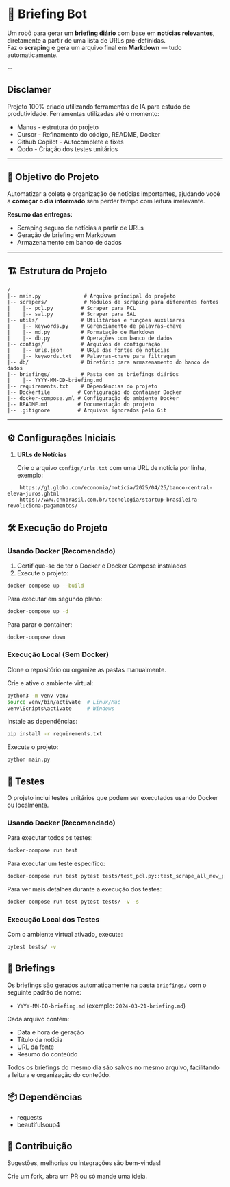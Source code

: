 # 🚀 Briefing Bot

Um robô para gerar um **briefing diário** com base em **notícias relevantes**, diretamente a partir de uma lista de URLs pré-definidas.  
Faz o **scraping** e gera um arquivo final em **Markdown** — tudo automaticamente.

-- 

## Disclamer
Projeto 100% criado utilizando ferramentas de IA para estudo de produtividade. Ferramentas utilizadas até o momento:
- Manus - estrutura do projeto
- Cursor - Refinamento do código, README, Docker
- Github Copilot - Autocomplete e fixes
- Qodo - Criação dos testes unitários

---

## 🎯 Objetivo do Projeto

Automatizar a coleta e organização de notícias importantes, ajudando você a **começar o dia informado** sem perder tempo com leitura irrelevante.

**Resumo das entregas:**
- Scraping seguro de notícias a partir de URLs
- Geração de briefing em Markdown
- Armazenamento em banco de dados

---

## 🏗 Estrutura do Projeto

```
/
|-- main.py              # Arquivo principal do projeto
|-- scrapers/            # Módulos de scraping para diferentes fontes
|    |-- pcl.py         # Scraper para PCL
|    |-- sal.py         # Scraper para SAL
|-- utils/              # Utilitários e funções auxiliares
|    |-- keywords.py    # Gerenciamento de palavras-chave
|    |-- md.py          # Formatação de Markdown
|    |-- db.py          # Operações com banco de dados
|-- configs/            # Arquivos de configuração
|    |-- urls.json      # URLs das fontes de notícias
|    |-- keywords.txt   # Palavras-chave para filtragem
|-- db/                 # Diretório para armazenamento do banco de dados
|-- briefings/          # Pasta com os briefings diários
|    |-- YYYY-MM-DD-briefing.md
|-- requirements.txt    # Dependências do projeto
|-- Dockerfile         # Configuração do container Docker
|-- docker-compose.yml # Configuração do ambiente Docker
|-- README.md          # Documentação do projeto
|-- .gitignore         # Arquivos ignorados pelo Git
```

---

## ⚙️ Configurações Iniciais

1. **URLs de Notícias**

   Crie o arquivo `configs/urls.txt` com uma URL de notícia por linha, exemplo:

```
    https://g1.globo.com/economia/noticia/2025/04/25/banco-central-eleva-juros.ghtml 
    https://www.cnnbrasil.com.br/tecnologia/startup-brasileira-revoluciona-pagamentos/
```

## 🛠️ Execução do Projeto

### Usando Docker (Recomendado)

1. Certifique-se de ter o Docker e Docker Compose instalados
2. Execute o projeto:
```bash
docker-compose up --build
```

Para executar em segundo plano:
```bash
docker-compose up -d
```

Para parar o container:
```bash
docker-compose down
```

### Execução Local (Sem Docker)

Clone o repositório ou organize as pastas manualmente.

Crie e ative o ambiente virtual:

```bash
python3 -m venv venv
source venv/bin/activate  # Linux/Mac
venv\Scripts\activate     # Windows
```

Instale as dependências:
```bash
pip install -r requirements.txt
```

Execute o projeto:
```bash
python main.py
```

## 🧪 Testes

O projeto inclui testes unitários que podem ser executados usando Docker ou localmente.

### Usando Docker (Recomendado)

Para executar todos os testes:
```bash
docker-compose run test
```

Para executar um teste específico:
```bash
docker-compose run test pytest tests/test_pcl.py::test_scrape_all_new_pages_with_keywords -v
```

Para ver mais detalhes durante a execução dos testes:
```bash
docker-compose run test pytest tests/ -v -s
```

### Execução Local dos Testes

Com o ambiente virtual ativado, execute:
```bash
pytest tests/ -v
```

## 📝 Briefings

Os briefings são gerados automaticamente na pasta `briefings/` com o seguinte padrão de nome:
- `YYYY-MM-DD-briefing.md` (exemplo: `2024-03-21-briefing.md`)

Cada arquivo contém:
- Data e hora de geração
- Título da notícia
- URL da fonte
- Resumo do conteúdo

Todos os briefings do mesmo dia são salvos no mesmo arquivo, facilitando a leitura e organização do conteúdo.

## 📦 Dependências
- requests
- beautifulsoup4

## 💬 Contribuição
Sugestões, melhorias ou integrações são bem-vindas!

Crie um fork, abra um PR ou só mande uma ideia.

